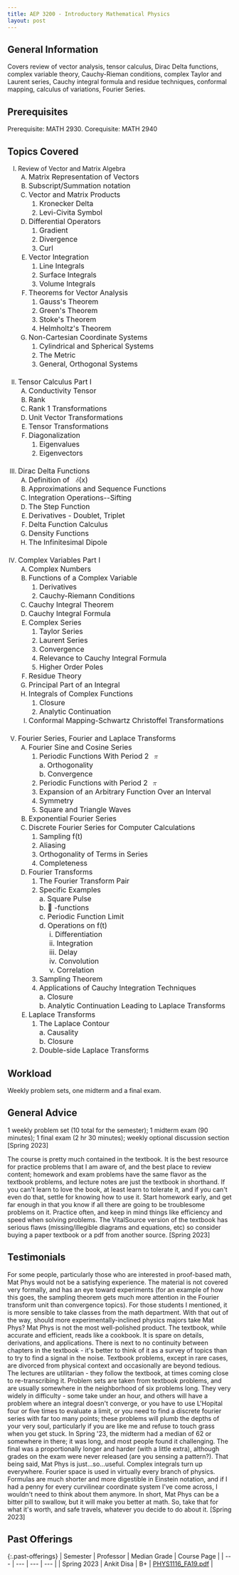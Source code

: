 ```yaml
---
title: AEP 3200 - Introductory Mathematical Physics
layout: post
---
```


<link rel="stylesheet" href="/main.css">

## General Information

Covers review of vector analysis, tensor calculus, Dirac Delta functions, complex variable theory, Cauchy-Rieman conditions, complex Taylor and Laurent series, Cauchy integral formula and residue techniques, conformal mapping, calculus of variations, Fourier Series.

## Prerequisites

 Prerequisite: MATH 2930. Corequisite: MATH 2940

## Topics Covered

 
<ol style="list-style-type: upper-roman;">
<li><span class="textLayer--absolute" dir="ltr" role="presentation">Review of Vector and Matrix Algebra</span>
<ol style="list-style-type: upper-alpha;">
<li><span class="textLayer--absolute" style="color: var(--ic-brand-font-color-dark); font-family: inherit; font-size: 1rem;" dir="ltr" role="presentation">Matrix Representation of Vectors</span></li>
<li><span class="textLayer--absolute" style="color: var(--ic-brand-font-color-dark); font-family: inherit; font-size: 1rem;" dir="ltr" role="presentation">Subscript/Summation notation</span></li>
<li><span class="textLayer--absolute" style="color: var(--ic-brand-font-color-dark); font-family: inherit; font-size: 1rem;" dir="ltr" role="presentation">Vector and Matrix Products</span>
<ol style="list-style-type: decimal;">
<li><span class="textLayer--absolute" style="color: var(--ic-brand-font-color-dark); font-family: inherit; font-size: 1rem;" dir="ltr" role="presentation">Kronecker Delta</span></li>
<li><span class="textLayer--absolute" style="color: var(--ic-brand-font-color-dark); font-family: inherit; font-size: 1rem;" dir="ltr" role="presentation">Levi-Civita Symbol</span></li>
</ol>
</li>
<li><span class="textLayer--absolute" style="color: var(--ic-brand-font-color-dark); font-family: inherit; font-size: 1rem;" dir="ltr" role="presentation">Differential Operators</span><br>
<ol style="list-style-type: decimal;">
<li><span class="textLayer--absolute" style="color: var(--ic-brand-font-color-dark); font-family: inherit; font-size: 1rem;" dir="ltr" role="presentation">Gradient</span></li>
<li><span class="textLayer--absolute" style="color: var(--ic-brand-font-color-dark); font-family: inherit; font-size: 1rem;" dir="ltr" role="presentation">Divergence</span></li>
<li><span class="textLayer--absolute" style="color: var(--ic-brand-font-color-dark); font-family: inherit; font-size: 1rem;" dir="ltr" role="presentation">Curl</span></li>
</ol>
</li>
<li><span class="textLayer--absolute" style="color: var(--ic-brand-font-color-dark); font-family: inherit; font-size: 1rem;" dir="ltr" role="presentation">Vector Integration</span><br>
<ol style="list-style-type: decimal;">
<li><span class="textLayer--absolute" style="color: var(--ic-brand-font-color-dark); font-family: inherit; font-size: 1rem;" dir="ltr" role="presentation">Line Integrals</span></li>
<li><span class="textLayer--absolute" style="color: var(--ic-brand-font-color-dark); font-family: inherit; font-size: 1rem;" dir="ltr" role="presentation">Surface Integrals</span></li>
<li><span class="textLayer--absolute" style="color: var(--ic-brand-font-color-dark); font-family: inherit; font-size: 1rem;" dir="ltr" role="presentation">Volume Integrals</span></li>
</ol>
</li>
<li><span class="textLayer--absolute" style="color: var(--ic-brand-font-color-dark); font-family: inherit; font-size: 1rem;" dir="ltr" role="presentation">Theorems for Vector Analysis</span>
<ol style="list-style-type: decimal;">
<li><span class="textLayer--absolute" style="color: var(--ic-brand-font-color-dark); font-family: inherit; font-size: 1rem;" dir="ltr" role="presentation">Gauss's Theorem</span></li>
<li><span class="textLayer--absolute" style="color: var(--ic-brand-font-color-dark); font-family: inherit; font-size: 1rem;" dir="ltr" role="presentation">Green's Theorem</span></li>
<li><span class="textLayer--absolute" style="color: var(--ic-brand-font-color-dark); font-family: inherit; font-size: 1rem;" dir="ltr" role="presentation">Stoke's Theorem</span></li>
<li><span class="textLayer--absolute" style="color: var(--ic-brand-font-color-dark); font-family: inherit; font-size: 1rem;" dir="ltr" role="presentation">Helmholtz's Theorem</span></li>
</ol>
</li>
<li><span class="textLayer--absolute" style="color: var(--ic-brand-font-color-dark); font-family: inherit; font-size: 1rem;" dir="ltr" role="presentation">Non-Cartesian Coordinate Systems</span><br>
<ol style="list-style-type: decimal;">
<li><span class="textLayer--absolute" style="color: var(--ic-brand-font-color-dark); font-family: inherit; font-size: 1rem;" dir="ltr" role="presentation">Cylindrical and Spherical Systems</span></li>
<li><span class="textLayer--absolute" style="color: var(--ic-brand-font-color-dark); font-family: inherit; font-size: 1rem;" dir="ltr" role="presentation">The Metric</span></li>
<li><span class="textLayer--absolute" style="color: var(--ic-brand-font-color-dark); font-family: inherit; font-size: 1rem;" dir="ltr" role="presentation">General, Orthogonal Systems<br><br></span></li>
</ol>
</li>
</ol>
</li>
<li><span style="color: var(--ic-brand-font-color-dark); font-family: inherit; font-size: 1rem;">Tensor Calculus Part I</span><br>
<ol style="list-style-type: upper-alpha;">
<li><span class="textLayer--absolute" style="color: var(--ic-brand-font-color-dark); font-family: inherit; font-size: 1rem;" dir="ltr" role="presentation">Conductivity Tensor</span></li>
<li><span class="textLayer--absolute" style="color: var(--ic-brand-font-color-dark); font-family: inherit; font-size: 1rem;" dir="ltr" role="presentation">Rank</span></li>
<li><span class="textLayer--absolute" style="color: var(--ic-brand-font-color-dark); font-family: inherit; font-size: 1rem;" dir="ltr" role="presentation">Rank 1 Transformations</span></li>
<li><span class="textLayer--absolute" style="color: var(--ic-brand-font-color-dark); font-family: inherit; font-size: 1rem;" dir="ltr" role="presentation">Unit Vector Transformations</span></li>
<li><span class="textLayer--absolute" style="color: var(--ic-brand-font-color-dark); font-family: inherit; font-size: 1rem;" dir="ltr" role="presentation">Tensor Transformations</span></li>
<li><span class="textLayer--absolute" style="color: var(--ic-brand-font-color-dark); font-family: inherit; font-size: 1rem;" dir="ltr" role="presentation"><span class="textLayer--absolute" dir="ltr" role="presentation">Diagonalization</span></span>
<ol style="list-style-type: decimal;">
<li><span class="textLayer--absolute" style="color: var(--ic-brand-font-color-dark); font-family: inherit; font-size: 1rem;" dir="ltr" role="presentation"><span class="textLayer--absolute" dir="ltr" role="presentation">Eigenvalues</span></span></li>
<li><span class="textLayer--absolute" style="color: var(--ic-brand-font-color-dark); font-family: inherit; font-size: 1rem;" dir="ltr" role="presentation"><span class="textLayer--absolute" dir="ltr" role="presentation">Eigenvectors<br><br></span></span></li>
</ol>
</li>
</ol>
</li>
<li><span class="textLayer--absolute" style="color: var(--ic-brand-font-color-dark); font-family: inherit; font-size: 1rem;" dir="ltr" role="presentation"><span class="textLayer--absolute" dir="ltr" role="presentation">Dirac Delta Functions</span></span>
<ol style="list-style-type: upper-alpha;">
<li><span class="textLayer--absolute" style="color: var(--ic-brand-font-color-dark); font-family: inherit; font-size: 1rem;" dir="ltr" role="presentation"><span class="textLayer--absolute" dir="ltr" role="presentation">Definition of </span><span class="textLayer--absolute" dir="ltr" role="presentation"><span class="math_equation_latex fade-in-equation" style="null"><span class="MathJax_Preview" style="color: inherit;"></span><span class="MathJax_SVG" id="MathJax-Element-1-Frame" tabindex="0" style="font-size: 100%; display: inline-block; position: relative;" data-mathml="<math xmlns=&quot;http://www.w3.org/1998/Math/MathML&quot;><mi>&amp;#x03B4;</mi></math>" role="presentation"><svg xmlns:xlink="http://www.w3.org/1999/xlink" width="1.049ex" height="2.108ex" viewBox="0 -799.3 451.5 907.6" role="img" focusable="false" style="vertical-align: -0.252ex;" aria-hidden="true"><g stroke="currentColor" fill="currentColor" stroke-width="0" transform="matrix(1 0 0 -1 0 0)"><use xlink:href="#MJMATHI-3B4" x="0" y="0"></use></g></svg><span class="MJX_Assistive_MathML" role="presentation"><math xmlns="http://www.w3.org/1998/Math/MathML"><mi>δ</mi></math></span></span><script type="math/tex" id="MathJax-Element-1">\delta</script></span></span><span class="textLayer--absolute" dir="ltr" role="presentation">(x)</span></span></li>
<li><span class="textLayer--absolute" style="color: var(--ic-brand-font-color-dark); font-family: inherit; font-size: 1rem;" dir="ltr" role="presentation"><span class="textLayer--absolute" dir="ltr" role="presentation">Approximations and Sequence Functions</span></span></li>
<li><span class="textLayer--absolute" style="color: var(--ic-brand-font-color-dark); font-family: inherit; font-size: 1rem;" dir="ltr" role="presentation"><span class="textLayer--absolute" dir="ltr" role="presentation">Integration Operations--Sifting</span></span></li>
<li><span class="textLayer--absolute" style="color: var(--ic-brand-font-color-dark); font-family: inherit; font-size: 1rem;" dir="ltr" role="presentation"><span class="textLayer--absolute" dir="ltr" role="presentation">The Step Function</span></span></li>
<li><span class="textLayer--absolute" style="color: var(--ic-brand-font-color-dark); font-family: inherit; font-size: 1rem;" dir="ltr" role="presentation"><span class="textLayer--absolute" dir="ltr" role="presentation">Derivatives - Doublet, Triplet</span></span></li>
<li><span class="textLayer--absolute" style="color: var(--ic-brand-font-color-dark); font-family: inherit; font-size: 1rem;" dir="ltr" role="presentation"><span class="textLayer--absolute" dir="ltr" role="presentation">Delta Function Calculus</span></span></li>
<li><span class="textLayer--absolute" style="color: var(--ic-brand-font-color-dark); font-family: inherit; font-size: 1rem;" dir="ltr" role="presentation"><span class="textLayer--absolute" dir="ltr" role="presentation">Density Functions</span></span></li>
<li><span class="textLayer--absolute" style="color: var(--ic-brand-font-color-dark); font-family: inherit; font-size: 1rem;" dir="ltr" role="presentation"><span class="textLayer--absolute" dir="ltr" role="presentation">The Infinitesimal Dipole<br><br></span></span></li>
</ol>
</li>
<li><span class="textLayer--absolute" style="color: var(--ic-brand-font-color-dark); font-family: inherit; font-size: 1rem;" dir="ltr" role="presentation"><span class="textLayer--absolute" dir="ltr" role="presentation">Complex Variables Part I</span><br class="textLayer--absolute" role="presentation"></span>
<ol style="list-style-type: upper-alpha;">
<li><span class="textLayer--absolute" style="color: var(--ic-brand-font-color-dark); font-family: inherit; font-size: 1rem;" dir="ltr" role="presentation"><span class="textLayer--absolute" dir="ltr" role="presentation">Complex Numbers</span></span></li>
<li><span class="textLayer--absolute" style="color: var(--ic-brand-font-color-dark); font-family: inherit; font-size: 1rem;" dir="ltr" role="presentation"><span class="textLayer--absolute" dir="ltr" role="presentation">Functions of a Complex Variable</span></span>
<ol style="list-style-type: decimal;">
<li><span class="textLayer--absolute" style="color: var(--ic-brand-font-color-dark); font-family: inherit; font-size: 1rem;" dir="ltr" role="presentation"><span class="textLayer--absolute" dir="ltr" role="presentation">Derivatives</span></span></li>
<li><span class="textLayer--absolute" style="color: var(--ic-brand-font-color-dark); font-family: inherit; font-size: 1rem;" dir="ltr" role="presentation"><span class="textLayer--absolute" dir="ltr" role="presentation">Cauchy-Riemann Conditions</span></span></li>
</ol>
</li>
<li><span class="textLayer--absolute" style="color: var(--ic-brand-font-color-dark); font-family: inherit; font-size: 1rem;" dir="ltr" role="presentation"><span class="textLayer--absolute" dir="ltr" role="presentation">Cauchy Integral Theorem</span></span></li>
<li><span class="textLayer--absolute" style="color: var(--ic-brand-font-color-dark); font-family: inherit; font-size: 1rem;" dir="ltr" role="presentation"><span class="textLayer--absolute" dir="ltr" role="presentation">Cauchy Integral Formula</span></span></li>
<li><span class="textLayer--absolute" style="color: var(--ic-brand-font-color-dark); font-family: inherit; font-size: 1rem;" dir="ltr" role="presentation"><span class="textLayer--absolute" dir="ltr" role="presentation">Complex Series</span></span>
<ol style="list-style-type: decimal;">
<li><span class="textLayer--absolute" style="color: var(--ic-brand-font-color-dark); font-family: inherit; font-size: 1rem;" dir="ltr" role="presentation"><span class="textLayer--absolute" dir="ltr" role="presentation">Taylor Series</span></span></li>
<li><span class="textLayer--absolute" style="color: var(--ic-brand-font-color-dark); font-family: inherit; font-size: 1rem;" dir="ltr" role="presentation"><span class="textLayer--absolute" dir="ltr" role="presentation">Laurent Series</span></span></li>
<li><span class="textLayer--absolute" style="color: var(--ic-brand-font-color-dark); font-family: inherit; font-size: 1rem;" dir="ltr" role="presentation"><span class="textLayer--absolute" dir="ltr" role="presentation">Convergence</span></span></li>
<li><span class="textLayer--absolute" style="color: var(--ic-brand-font-color-dark); font-family: inherit; font-size: 1rem;" dir="ltr" role="presentation"><span class="textLayer--absolute" dir="ltr" role="presentation">Relevance to Cauchy Integral Formula</span></span></li>
<li><span class="textLayer--absolute" style="color: var(--ic-brand-font-color-dark); font-family: inherit; font-size: 1rem;" dir="ltr" role="presentation"><span class="textLayer--absolute" dir="ltr" role="presentation">Higher Order Poles</span></span></li>
</ol>
</li>
<li><span class="textLayer--absolute" style="color: var(--ic-brand-font-color-dark); font-family: inherit; font-size: 1rem;" dir="ltr" role="presentation"><span class="textLayer--absolute" dir="ltr" role="presentation">Residue Theory</span></span></li>
<li><span class="textLayer--absolute" style="color: var(--ic-brand-font-color-dark); font-family: inherit; font-size: 1rem;" dir="ltr" role="presentation"><span class="textLayer--absolute" dir="ltr" role="presentation">Principal Part of an Integral</span></span></li>
<li><span class="textLayer--absolute" style="color: var(--ic-brand-font-color-dark); font-family: inherit; font-size: 1rem;" dir="ltr" role="presentation"><span class="textLayer--absolute" dir="ltr" role="presentation">Integrals of Complex Functions</span></span>
<ol style="list-style-type: decimal;">
<li><span class="textLayer--absolute" style="color: var(--ic-brand-font-color-dark); font-family: inherit; font-size: 1rem;" dir="ltr" role="presentation"><span class="textLayer--absolute" dir="ltr" role="presentation">Closure</span></span></li>
<li><span class="textLayer--absolute" style="color: var(--ic-brand-font-color-dark); font-family: inherit; font-size: 1rem;" dir="ltr" role="presentation"><span class="textLayer--absolute" dir="ltr" role="presentation">Analytic Continuation</span></span></li>
</ol>
</li>
<li><span class="textLayer--absolute" style="color: var(--ic-brand-font-color-dark); font-family: inherit; font-size: 1rem;" dir="ltr" role="presentation"><span class="textLayer--absolute" dir="ltr" role="presentation">Conformal Mapping-Schwartz Christoffel Transformations<br><br></span></span></li>
</ol>
</li>
<li><span class="textLayer--absolute" style="color: var(--ic-brand-font-color-dark); font-family: inherit; font-size: 1rem;" dir="ltr" role="presentation"><span class="textLayer--absolute" dir="ltr" role="presentation">Fourier Series, Fourier and Laplace Transforms</span></span>
<ol style="list-style-type: upper-alpha;">
<li><span class="textLayer--absolute" style="color: var(--ic-brand-font-color-dark); font-family: inherit; font-size: 1rem;" dir="ltr" role="presentation"><span class="textLayer--absolute" dir="ltr" role="presentation">Fourier Sine and Cosine Series</span></span>
<ol style="list-style-type: decimal;">
<li><span class="textLayer--absolute" style="color: var(--ic-brand-font-color-dark); font-family: inherit; font-size: 1rem;" dir="ltr" role="presentation"><span class="textLayer--absolute" dir="ltr" role="presentation">Periodic Functions With Period 2<span class="math_equation_latex fade-in-equation" style="null"><span class="MathJax_Preview" style="color: inherit;"></span><span class="MathJax_SVG" id="MathJax-Element-2-Frame" tabindex="0" style="font-size: 100%; display: inline-block; position: relative;" data-mathml="<math xmlns=&quot;http://www.w3.org/1998/Math/MathML&quot;><mi>&amp;#x03C0;</mi></math>" role="presentation"><svg xmlns:xlink="http://www.w3.org/1999/xlink" width="1.332ex" height="1.491ex" viewBox="0 -533.5 573.5 641.9" role="img" focusable="false" style="vertical-align: -0.252ex;" aria-hidden="true"><g stroke="currentColor" fill="currentColor" stroke-width="0" transform="matrix(1 0 0 -1 0 0)"><use xlink:href="#MJMATHI-3C0" x="0" y="0"></use></g></svg><span class="MJX_Assistive_MathML" role="presentation"><math xmlns="http://www.w3.org/1998/Math/MathML"><mi>π</mi></math></span></span><script type="math/tex" id="MathJax-Element-2">\pi</script></span><br class="textLayer--absolute" role="presentation">a. Orthogonality<br class="textLayer--absolute" role="presentation">b. Convergence</span></span></li>
<li><span class="textLayer--absolute" style="color: var(--ic-brand-font-color-dark); font-family: inherit; font-size: 1rem;" dir="ltr" role="presentation"><span class="textLayer--absolute" dir="ltr" role="presentation">Periodic Functions with Period 2<span class="math_equation_latex fade-in-equation" style="null"><span class="MathJax_Preview" style="color: inherit;"></span><span class="MathJax_SVG" id="MathJax-Element-3-Frame" tabindex="0" style="font-size: 100%; display: inline-block; position: relative;" data-mathml="<math xmlns=&quot;http://www.w3.org/1998/Math/MathML&quot;><mi>&amp;#x03C0;</mi></math>" role="presentation"><svg xmlns:xlink="http://www.w3.org/1999/xlink" width="1.332ex" height="1.491ex" viewBox="0 -533.5 573.5 641.9" role="img" focusable="false" style="vertical-align: -0.252ex;" aria-hidden="true"><g stroke="currentColor" fill="currentColor" stroke-width="0" transform="matrix(1 0 0 -1 0 0)"><use xlink:href="#MJMATHI-3C0" x="0" y="0"></use></g></svg><span class="MJX_Assistive_MathML" role="presentation"><math xmlns="http://www.w3.org/1998/Math/MathML"><mi>π</mi></math></span></span><script type="math/tex" id="MathJax-Element-3">\pi</script></span></span></span></li>
<li><span class="textLayer--absolute" style="color: var(--ic-brand-font-color-dark); font-family: inherit; font-size: 1rem;" dir="ltr" role="presentation"><span class="textLayer--absolute" dir="ltr" role="presentation">Expansion of an Arbitrary Function Over an Interval</span></span></li>
<li><span class="textLayer--absolute" style="color: var(--ic-brand-font-color-dark); font-family: inherit; font-size: 1rem;" dir="ltr" role="presentation"><span class="textLayer--absolute" dir="ltr" role="presentation">Symmetry</span></span></li>
<li><span class="textLayer--absolute" style="color: var(--ic-brand-font-color-dark); font-family: inherit; font-size: 1rem;" dir="ltr" role="presentation"><span class="textLayer--absolute" dir="ltr" role="presentation">Square and Triangle Waves</span></span></li>
</ol>
</li>
<li><span class="textLayer--absolute" style="color: var(--ic-brand-font-color-dark); font-family: inherit; font-size: 1rem;" dir="ltr" role="presentation"><span class="textLayer--absolute" dir="ltr" role="presentation">Exponential Fourier Series</span></span></li>
<li><span class="textLayer--absolute" style="color: var(--ic-brand-font-color-dark); font-family: inherit; font-size: 1rem;" dir="ltr" role="presentation"><span class="textLayer--absolute" dir="ltr" role="presentation">Discrete Fourier Series for Computer Calculations</span></span>
<ol style="list-style-type: decimal;">
<li><span class="textLayer--absolute" style="color: var(--ic-brand-font-color-dark); font-family: inherit; font-size: 1rem;" dir="ltr" role="presentation"><span class="textLayer--absolute" dir="ltr" role="presentation">Sampling f(t)</span></span></li>
<li><span class="textLayer--absolute" style="color: var(--ic-brand-font-color-dark); font-family: inherit; font-size: 1rem;" dir="ltr" role="presentation"><span class="textLayer--absolute" dir="ltr" role="presentation">Aliasing</span></span></li>
<li><span class="textLayer--absolute" style="color: var(--ic-brand-font-color-dark); font-family: inherit; font-size: 1rem;" dir="ltr" role="presentation"><span class="textLayer--absolute" dir="ltr" role="presentation">Orthogonality of Terms in Series</span></span></li>
<li><span class="textLayer--absolute" style="color: var(--ic-brand-font-color-dark); font-family: inherit; font-size: 1rem;" dir="ltr" role="presentation"><span class="textLayer--absolute" dir="ltr" role="presentation">Completeness</span></span></li>
</ol>
</li>
<li><span class="textLayer--absolute" style="color: var(--ic-brand-font-color-dark); font-family: inherit; font-size: 1rem;" dir="ltr" role="presentation"><span class="textLayer--absolute" dir="ltr" role="presentation">Fourier Transforms</span></span>
<ol style="list-style-type: decimal;">
<li><span class="textLayer--absolute" style="color: var(--ic-brand-font-color-dark); font-family: inherit; font-size: 1rem;" dir="ltr" role="presentation"><span class="textLayer--absolute" dir="ltr" role="presentation">The Fourier Transform Pair</span></span></li>
<li><span class="textLayer--absolute" style="color: var(--ic-brand-font-color-dark); font-family: inherit; font-size: 1rem;" dir="ltr" role="presentation"><span class="textLayer--absolute" dir="ltr" role="presentation">Specific Examples<br class="textLayer--absolute" role="presentation">a. Square Pulse<br class="textLayer--absolute" role="presentation">b.  -functions<br class="textLayer--absolute" role="presentation">c. Periodic Function Limit<br class="textLayer--absolute" role="presentation">d. Operations on f(t)<br></span></span><span class="textLayer--absolute" style="color: var(--ic-brand-font-color-dark); font-family: inherit; font-size: 1rem;" dir="ltr" role="presentation"><span class="textLayer--absolute" dir="ltr" role="presentation">&nbsp; &nbsp; &nbsp;i. Differentiation<br class="textLayer--absolute" role="presentation">&nbsp; &nbsp; &nbsp;ii. Integration<br class="textLayer--absolute" role="presentation">&nbsp; &nbsp; &nbsp;iii. Delay<br class="textLayer--absolute" role="presentation">&nbsp; &nbsp; &nbsp;iv. Convolution<br class="textLayer--absolute" role="presentation">&nbsp; &nbsp; &nbsp;v. Correlation</span></span></li>
<li><span class="textLayer--absolute" style="color: var(--ic-brand-font-color-dark); font-family: inherit; font-size: 1rem;" dir="ltr" role="presentation"><span class="textLayer--absolute" dir="ltr" role="presentation">Sampling Theorem</span></span></li>
<li><span class="textLayer--absolute" style="color: var(--ic-brand-font-color-dark); font-family: inherit; font-size: 1rem;" dir="ltr" role="presentation"><span class="textLayer--absolute" dir="ltr" role="presentation">Applications of Cauchy Integration Techniques<br class="textLayer--absolute" role="presentation">a. Closure<br class="textLayer--absolute" role="presentation">b. Analytic Continuation Leading to Laplace Transforms</span></span></li>
</ol>
</li>
<li><span class="textLayer--absolute" style="color: var(--ic-brand-font-color-dark); font-family: inherit; font-size: 1rem;" dir="ltr" role="presentation"><span class="textLayer--absolute" dir="ltr" role="presentation">Laplace Transforms</span></span>
<ol style="list-style-type: decimal;">
<li><span class="textLayer--absolute" style="color: var(--ic-brand-font-color-dark); font-family: inherit; font-size: 1rem;" dir="ltr" role="presentation"><span class="textLayer--absolute" dir="ltr" role="presentation">The Laplace Contour<br>a. Causality<br>b. Closure<br></span></span></li>
<li><span class="textLayer--absolute" style="color: var(--ic-brand-font-color-dark); font-family: inherit; font-size: 1rem;" dir="ltr" role="presentation"><span class="textLayer--absolute" dir="ltr" role="presentation">Double-side Laplace Transforms</span></span></li>
</ol>
</li>
</ol>
</li>
</ol>
</div>

## Workload

Weekly problem sets, one midterm and a final exam.

## General Advice

1 weekly problem set (10 total for the semester); 1 midterm exam (90 minutes); 1 final exam (2 hr 30 minutes); weekly optional discussion section [Spring 2023]

The course is pretty much contained in the textbook. It is the best resource for practice problems that I am aware of, and the best place to review content; homework and exam problems have the same flavor as the textbook problems, and lecture notes are just the textbook in shorthand. If you can't learn to love the book, at least learn to tolerate it, and if you can't even do that, settle for knowing how to use it. Start homework early, and get far enough in that you know if all there are going to be troublesome problems on it. Practice often, and keep in mind things like efficiency and speed when solving problems. The VitalSource version of the textbook has serious flaws (missing/illegible diagrams and equations, etc) so consider buying a paper textbook or a pdf from another source. [Spring 2023]
  
## Testimonials

For some people, particularly those who are interested in proof-based math, Mat Phys would not be a satisfying experience. The material is not covered very formally, and has an eye toward experiments (for an example of how this goes, the sampling theorem gets much more attention in the Fourier transform unit than convergence topics). For those students I mentioned, it is more sensible to take classes from the math department. With that out of the way, should more experimentally-inclined physics majors take Mat Phys? Mat Phys is not the most well-polished product. The textbook, while accurate and efficient, reads like a cookbook. It is spare on details, derivations, and applications. There is next to no continuity between chapters in the textbook - it's better to think of it as a survey of topics than to try to find a signal in the noise. Textbook problems, except in rare cases, are divorced from physical context and occasionally are beyond tedious. The lectures are utilitarian - they follow the textbook, at times coming close to re-transcribing it. Problem sets are taken from textbook problems, and are usually somewhere in the neighborhood of six problems long. They very widely in difficulty - some take under an hour, and others will have a problem where an integral doesn't converge, or you have to use L'Hopital four or five times to evaluate a limit, or you need to find a discrete fourier series with far too many points; these problems will plumb the depths of your very soul, particularly if you are like me and refuse to touch grass when you get stuck. In Spring '23, the midterm had a median of 62 or somewhere in there; it was long, and most people found it challenging. The final was a proportionally longer and harder (with a little extra), although grades on the exam were never released (are you sensing a pattern?). That being said, Mat Phys is just...so...useful. Complex integrals turn up everywhere. Fourier space is used in virtually every branch of physics. Formulas are much shorter and more digestible in Einstein notation, and if I had a penny for every curvilinear coordinate system I've come across, I wouldn't need to think about them anymore. In short, Mat Phys can be a bitter pill to swallow, but it will make you better at math. So, take that for what it's worth, and safe travels, whatever you decide to do about it. [Spring 2023]

## Past Offerings

{:.past-offerings}
| Semester | Professor | Median Grade | Course Page |
| --- | --- | --- | --- |
| Spring 2023 | Ankit Disa | B+ | <a href="/syllabi/AEP3200_SP23.pdf">PHYS1116_FA19.pdf</a>  |


